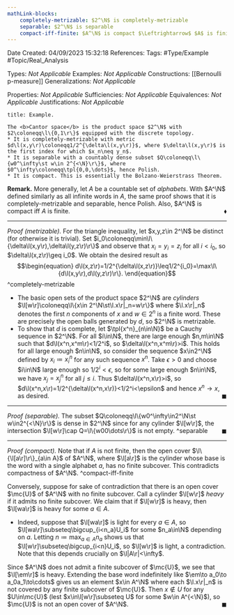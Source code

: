 ```yaml
---
mathLink-blocks:
    completely-metrizable: $2^\N$ is completely-metrizable
    separable: $2^\N$ is separable
    compact-iff-finite: $A^\N$ is compact $\Leftrightarrow$ $A$ is finite
---
```


<div class="topSpace"></div>

Date Created: 04/09/2023 15:32:18
References:
Tags: #Type/Example #Topic/Real_Analysis

Types: <i>Not Applicable</i>
Examples: <i>Not Applicable</i>
Constructions: [[Bernoulli p-measure]]
Generalizations: <i>Not Applicable</i>

Properties: <i>Not Applicable</i>
Sufficiencies: <i>Not Applicable</i>
Equivalences: <i>Not Applicable</i>
Justifications: <i>Not Applicable</i>

``` ad-Example
title: Example.

The <b>Cantor space</b> is the product space $2^\N$ with $2\coloneqq\l\{0,1\r\}$ equipped with the discrete topology.
* It is completely-metrizable with metric $d\l(x,y\r)\coloneqq1/2^{\delta\l(x,y\r)}$, where $\delta\l(x,y\r)$ is the first index for which $x_n\neq y_n$.
* It is separable with a countably dense subset $Q\coloneqq\l\{w0^\infty\st w\in 2^{<\N}\r\}$, where $0^\infty\coloneqq\tpl{0,0,\dots}$, hence Polish.
* It is compact. This is essentially the Bolzano-Weierstrass Theorem.

```

<b>Remark.</b> More generally, let $A$ be a countable set of <i>alphabets</i>. With $A^\N$ defined similarly as all infinite words in $A$, the same proof shows that it is completely-metrizable and separable, hence Polish. Also, $A^\N$ is compact iff $A$ is finite.<span style="float:right;">$\blacklozenge$</span>

---

<i>Proof (metrizable).</i> For the triangle inequality, let $x,y,z\in 2^\N$ be distinct (for otherwise it is trivial). Set $i_0\coloneqq\min\l\{\delta\l(x,y\r),\delta\l(y,z\r)\r\}$ and observe that $x_i=y_i=z_i$ for all $i<i_0$, so $\delta\l(x,z\r)\geq i_0$. We obtain the desired result as
$$\begin{equation}
    d\l(x,z\r)=1/2^{\delta\l(x,z\r)}\leq1/2^{i_0}=\max\l\{d\l(x,y\r),d\l(y,z\r)\r\}.
\end{equation}$$
^completely-metrizable
* The basic open sets of the product space $2^\N$ are <i>cylinders</i> $\l[w\r]\coloneqq\l\{x\in 2^\N\st\l.x\r|_n=w\r\}$ where $\l.x\r|_n$ denotes the first $n$ components of $x$ and $w\in2^n$ is a finite word. These are precisely the open balls generated by $d$, so $2^\N$ is metrizable.
* To show that $d$ is complete, let $\tpl{x^n}_{n\in\N}$ be a Cauchy sequence in $2^\N$. For all $i\in\N$, there are large enough $n,m\in\N$ such that $d\l(x^n,x^m\r)<1/2^i$, so $\delta\l(x^n,x^m\r)>i$. This holds for all large enough $n\in\N$, so consider the sequence $x\in2^\N$ defined by $x_i\coloneqq x^n_i$ for any such sequence $x^n$. Take $\epsilon>0$ and choose $i\in\N$ large enough so $1/2^i<\epsilon$, so for some large enough $n\in\N$, we have $x_j=x^n_j$ for all $j\leq i$. Thus $\delta\l(x^n,x\r)>i$, so $d\l(x^n,x\r)=1/2^{\delta\l(x^n,x\r)}<1/2^i<\epsilon$ and hence $x^n\to x$, as desired.<span style="float:right;">$\blacksquare$</span>

---

<i>Proof (separable).</i> The subset $Q\coloneqq\l\{w0^\infty\in2^\N\st w\in2^{<\N}\r\}$ is dense in $2^\N$ since for any cylinder $\l[w\r]$, the intersection $\l[w\r]\cap Q=\l\{w00\dots\r\}$ is not empty.<span style="float:right;">$\blacksquare$</span>
^separable

---

<i>Proof (compact).</i> Note that if $A$ is not finite, then the open cover $\l\{\l[a\r]\r\}_{a\in A}$ of $A^\N$, where $\l[a\r]$ is the cylinder whose base is the word with a single alphabet $a$, has no finite subcover. This contradicts compactness of $A^\N$.
^compact-iff-finite

Conversely, suppose for sake of contradiction that there is an open cover $\mc{U}$ of $A^\N$ with no finite subcover. Call a cylinder $\l[w\r]$ <i>heavy</i> if it admits no finite subcover. We claim that if $\l[w\r]$ is heavy, then $\l[wa\r]$ is heavy for some $a\in A$.
* Indeed, suppose that $\l[wa\r]$ is light for every $a\in A$, so $\l[wa\r]\subseteq\bigcup_{i<n_a}U_i$ for some $n_a\in\N$ depending on $a$. Letting $n\coloneqq\max_{a\in A}n_a$ shows us that $\l[w\r]\subseteq\bigcup_{i<n}U_i$, so $\l[w\r]$ is light, a contradiction. Note that this depends crucially on $\l|A\r|<\infty$.

Since $A^\N$ does not admit a finite subcover of $\mc{U}$, we see that $\l[\em\r]$ is heavy. Extending the base word indefinitely like $\em\to a_0\to a_0a_1\to\cdots$ gives us an element $x\in A^\N$ where each $\l.x\r|_n$ is not covered by any finite subcover of $\mc{U}$. Then $x\not\in U$ for any $U\in\mc{U}$ (lest $x\in\l[w\r]\subseteq U$ for some $w\in A^{<\N}$), so $\mc{U}$ is not an open cover of $A^\N$.<span style="float:right;">$\blacksquare$</span>
